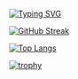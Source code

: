 [![Typing SVG](https://readme-typing-svg.herokuapp.com?lines=_mm_loadu_si128)](https://git.io/typing-svg)



[![GitHub Streak](https://github-readme-streak-stats.herokuapp.com/?user=DenverCoder1)](https://git.io/streak-stats)


[![Top Langs](https://github-readme-stats.vercel.app/api/top-langs/?username=anuraghazra&layout=compact)](https://github.com/anuraghazra/github-readme-stats)



[![trophy](https://github-profile-trophy.vercel.app/X3ee=ryo-ma&theme=onedark)](https://github.com/ryo-ma/github-profile-trophy)


